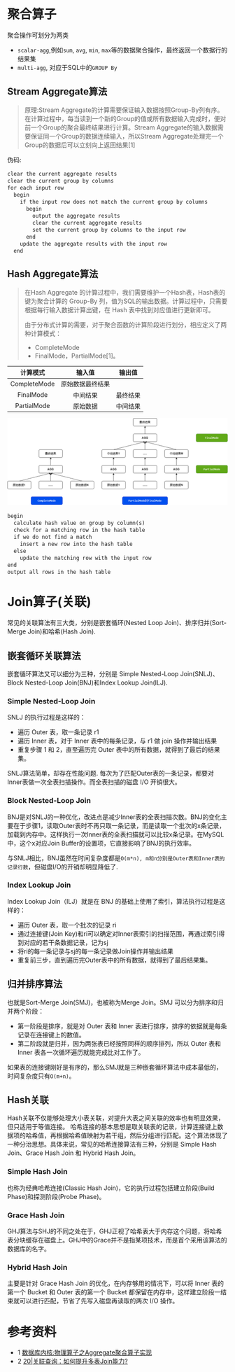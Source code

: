 # 聚合算子
聚合操作可划分为两类
- `scalar-agg`,例如`sum`, `avg`, `min`, `max`等的数据聚合操作，最终返回一个数据行的结果集
- `multi-agg`, 对应于SQL中的`GROUP By`

## Stream Aggregate算法
> 原理:Stream Aggregate的计算需要保证输入数据按照Group-By列有序。在计算过程中，每当读到一个新的Group的值或所有数据输入完成时，便对前一个Group的聚合最终结果进行计算。Stream Aggregate的输入数据需要保证同一个Group的数据连续输入，所以Stream Aggregate处理完一个Group的数据后可以立刻向上返回结果[1]

伪码:
```
clear the current aggregate results 
clear the current group by columns 
for each input row 
  begin 
    if the input row does not match the current group by columns 
      begin 
        output the aggregate results 
        clear the current aggregate results 
        set the current group by columns to the input row 
      end 
    update the aggregate results with the input row 
  end
```
## Hash Aggregate算法
> 在Hash Aggregate 的计算过程中，我们需要维护一个Hash表，Hash表的键为聚合计算的 Group-By 列，值为SQL的输出数据。计算过程中，只需要根据每行输入数据计算出键，在 Hash 表中找到对应值进行更新即可。
> 
> 由于分布式计算的需要，对于聚合函数的计算阶段进行划分，相应定义了两种计算模式：
> - CompleteMode
> - FinalMode，PartialMode[1]。

|计算模式 | 输入值 |输出值|
|:---:|:----:|:----:|
|CompleteMode|原始数据最终结果|
|FinalMode| 中间结果 | 最终结果|
| PartialMode | 原始数据 | 中间结果|

![](./img/Hash-Agg-Cal-Mode.png)

```
begin 
  calculate hash value on group by column(s) 
  check for a matching row in the hash table 
  if we do not find a match 
    insert a new row into the hash table 
  else 
    update the matching row with the input row 
end 
output all rows in the hash table
```

# Join算子(关联)
常见的关联算法有三大类，分别是嵌套循环(Nested Loop Join)、排序归并(Sort-Merge Join)和哈希(Hash Join).
## 嵌套循环关联算法
嵌套循环算法又可以细分为三种，分别是 Simple Nested-Loop Join(SNLJ)、Block Nested-Loop Join(BNJ)和Index Lookup Join(ILJ).
### Simple Nested-Loop Join
SNLJ 的执行过程是这样的：
- 遍历 Outer 表，取一条记录 r1
- 遍历 Inner 表，对于 Inner 表中的每条记录，与 r1 做 join 操作并输出结果
- 重复步骤 1 和 2，直至遍历完 Outer 表中的所有数据，就得到了最后的结果集。

SNLJ算法简单，却存在性能问题. 每次为了匹配Outer表的一条记录，都要对Inner表做一次全表扫描操作。而全表扫描的磁盘 I/O 开销很大。

### Block Nested-Loop Join
BNJ是对SNLJ的一种优化，改进点是减少Inner表的全表扫描次数。BNJ的变化主要在于步骤1，读取Outer表时不再只取一条记录，而是读取一个批次的x条记录，加载到内存中。这样执行一次Inner表的全表扫描就可以比较x条记录。在MySQL中，这个x对应Join Buffer的设置项，它直接影响了BNJ的执行效率。

与SNLJ相比，BNJ虽然在时间复杂度都是`O(m*n), m和n分别是Outer表和Inner表的记录行数`，但磁盘I/O的开销却明显降低了.

### Index Lookup Join
Index Lookup Join（ILJ）就是在 BNJ 的基础上使用了索引，算法执行过程是这样的：
- 遍历 Outer 表，取一个批次的记录 ri
- 通过连接键(Join Key)和ri可以确定对Inner表索引的扫描范围，再通过索引得到对应的若干条数据记录，记为sj
- 将ri的每一条记录与sj的每一条记录做Join操作并输出结果
- 重复前三步，直到遍历完Outer表中的所有数据，就得到了最后结果集。

## 归并排序算法
也就是Sort-Merge Join(SMJ)，也被称为Merge Join。SMJ 可以分为排序和归并两个阶段：
- 第一阶段是排序，就是对 Outer 表和 Inner 表进行排序，排序的依据就是每条记录在连接键上的数值。
- 第二阶段就是归并，因为两张表已经按照同样的顺序排列，所以 Outer 表和 Inner 表各一次循环遍历就能完成比对工作了。

如果表的连接键刚好是有序的，那么SMJ就是三种嵌套循环算法中成本最低的，时间复杂度只有`O(m+n)`。

## Hash关联
Hash关联不仅能够处理大小表关联，对提升大表之间关联的效率也有明显效果，但只适用于等值连接。
哈希连接的基本思想是取关联表的记录，计算连接键上数据项的哈希值，再根据哈希值映射为若干组，然后分组进行匹配。这个算法体现了一种分治思想。具体来说，常见的哈希连接算法有三种，分别是 Simple Hash Join、Grace Hash Join 和 Hybrid Hash Join。

### Simple Hash Join
也称为经典哈希连接(Classic Hash Join)，它的执行过程包括建立阶段(Build Phase)和探测阶段(Probe Phase)。

### Grace Hash Join
GHJ算法与SHJ的不同之处在于，GHJ正视了哈希表大于内存这个问题，将哈希表分块缓存在磁盘上。GHJ中的Grace并不是指某项技术，而是首个采用该算法的数据库的名字。

### Hybrid Hash Join
主要是针对 Grace Hash Join 的优化，在内存够用的情况下，可以将 Inner 表的第一个 Bucket 和 Outer 表的第一个 Bucket 都保留在内存中，这样建立阶段一结束就可以进行匹配，节省了先写入磁盘再读取的两次 I/O 操作。

# 参考资料
- 1 [数据库内核:物理算子之Aggregate聚合算子实现](https://blog.csdn.net/Night_ZW/article/details/109446779)
- 2 [20|关联查询：如何提升多表Join能力?](https://time.geekbang.org/column/article/289299?utm_source=time_web&utm_medium=menu&utm_term=timewebmenu)
